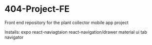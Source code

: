 # 404-Project-FE

Front end repository for the plant collector mobile app project

Installs:
expo
react-naviagtaion
react-navigation/drawer
material ui
tab navigator
